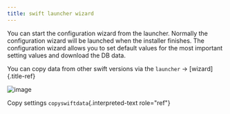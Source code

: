 ```yaml
---
title: swift launcher wizard
---
```


You can start the configuration wizard from the launcher. Normally the
configuration wizard will be launched when the installer finishes. The
configuration wizard allows you to set default values for the most
important setting values and download the DB data.

You can copy data from other swift versions via the `launcher` -\>
[wizard]{.title-ref}

![image](http://img.swift-project.org/wizard.png)

Copy settings `copyswiftdata`{.interpreted-text role="ref"}
